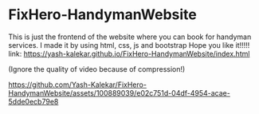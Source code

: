 # FixHero-HandymanWebsite
This is just the frontend of the website where you can book for handyman services.
I made it by using html, css, js and bootstrap
Hope you like it!!!!!
link: https://yash-kalekar.github.io/FixHero-HandymanWebsite/index.html

(Ignore the quality of video because of compression!)


https://github.com/Yash-Kalekar/FixHero-HandymanWebsite/assets/100889039/e02c751d-04df-4954-acae-5dde0ecb79e8

